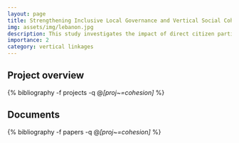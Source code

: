 ```yaml
---
layout: page
title: Strengthening Inclusive Local Governance and Vertical Social Cohesion across Lebanese Municipalities
img: assets/img/lebanon.jpg
description: This study investigates the impact of direct citizen participation in participatory planning processes facilitated by the German agency GIZ and the Berghof Foundation across 24 municipalities. Utilizing a randomized control trial design, we will evaluate how participatory governance affects individual attitudes toward local government trustworthiness. The intervention will engage residents in decision-making committees to collaboratively identify and prioritize socioeconomic needs. Our core hypothesis is that direct participation will enhance trust in local government, with effects moderated by initial perceptions of government reliability. This study seeks to enrich the discourse on participatory governance in post-crisis contexts and provide empirical evidence on the effectiveness of inclusive governance strategies in fostering social cohesion and government accountability, delivering insights that can inform both policy and practice in comparable sociopolitical environments.
importance: 2
category: vertical linkages
---
```


## Project overview

<div class="publications">

  {% bibliography -f projects -q @*[proj~=cohesion]* %}

</div>

## Documents

<div class="publications">

  {% bibliography -f papers -q @*[proj~=cohesion]* %}

</div>
